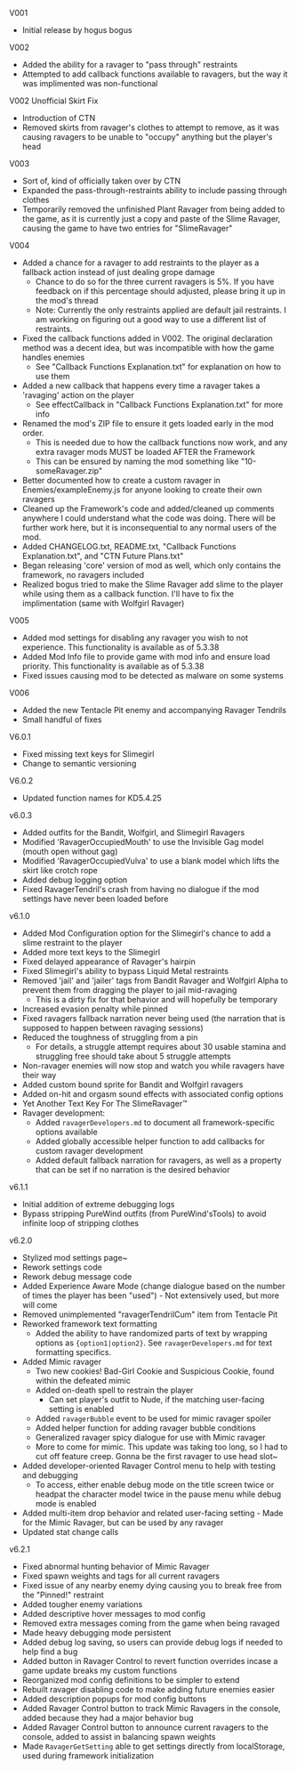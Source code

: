 V001
- Initial release by hogus bogus

V002
- Added the ability for a ravager to "pass through" restraints
- Attempted to add callback functions available to ravagers, but the way it was implimented was non-functional

V002 Unofficial Skirt Fix
- Introduction of CTN
- Removed skirts from ravager's clothes to attempt to remove, as it was causing ravagers to be unable to "occupy" anything but the player's head

V003
- Sort of, kind of officially taken over by CTN
- Expanded the pass-through-restraints ability to include passing through clothes
- Temporarily removed the unfinished Plant Ravager from being added to the game, as it is currently just a copy and paste of the Slime Ravager, causing the game to have two entries for "SlimeRavager"

V004
- Added a chance for a ravager to add restraints to the player as a fallback action instead of just dealing grope damage
	- Chance to do so for the three current ravagers is 5%. If you have feedback on if this percentage should adjusted, please bring it up in the mod's thread
	- Note: Currently the only restraints applied are default jail restraints. I am working on figuring out a good way to use a different list of restraints.
- Fixed the callback functions added in V002. The original declaration method was a decent idea, but was incompatible with how the game handles enemies
	- See "Callback Functions Explanation.txt" for explanation on how to use them
- Added a new callback that happens every time a ravager takes a 'ravaging' action on the player
	- See effectCallback in "Callback Functions Explanation.txt" for more info
- Renamed the mod's ZIP file to ensure it gets loaded early in the mod order.
	- This is needed due to how the callback functions now work, and any extra ravager mods MUST be loaded AFTER the Framework
	- This can be ensured by naming the mod something like "10-someRavager.zip"
- Better documented how to create a custom ravager in Enemies/exampleEnemy.js for anyone looking to create their own ravagers
- Cleaned up the Framework's code and added/cleaned up comments anywhere I could understand what the code was doing. There will be further work here, but it is inconsequential to any normal users of the mod.
- Added CHANGELOG.txt, README.txt, "Callback Functions Explanation.txt", and "CTN Future Plans.txt"
- Began releasing 'core' version of mod as well, which only contains the framework, no ravagers included
- Realized bogus tried to make the Slime Ravager add slime to the player while using them as a callback function. I'll have to fix the implimentation (same with Wolfgirl Ravager)

V005
- Added mod settings for disabling any ravager you wish to not experience. This functionality is available as of 5.3.38
- Added Mod Info file to provide game with mod info and ensure load priority. This functionality is available as of 5.3.38
- Fixed issues causing mod to be detected as malware on some systems

V006
- Added the new Tentacle Pit enemy and accompanying Ravager Tendrils
- Small handful of fixes

V6.0.1
- Fixed missing text keys for Slimegirl
- Change to semantic versioning

V6.0.2
- Updated function names for KD5.4.25

v6.0.3
- Added outfits for the Bandit, Wolfgirl, and Slimegirl Ravagers
- Modified 'RavagerOccupiedMouth' to use the Invisible Gag model (mouth open without gag)
- Modified 'RavagerOccupiedVulva' to use a blank model which lifts the skirt like crotch rope
- Added debug logging option
- Fixed RavagerTendril's crash from having no dialogue if the mod settings have never been loaded before

v6.1.0
- Added Mod Configuration option for the Slimegirl's chance to add a slime restraint to the player
- Added more text keys to the Slimegirl
- Fixed delayed appearance of Ravager's hairpin
- Fixed Slimegirl's ability to bypass Liquid Metal restraints
- Removed 'jail' and 'jailer' tags from Bandit Ravager and Wolfgirl Alpha to prevent them from dragging the player to jail mid-ravaging
	+ This is a dirty fix for that behavior and will hopefully be temporary
- Increased evasion penalty while pinned
- Fixed ravagers fallback narration never being used (the narration that is supposed to happen between ravaging sessions)
- Reduced the toughness of struggling from a pin
	+ For details, a struggle attempt requires about 30 usable stamina and struggling free should take about 5 struggle attempts
- Non-ravager enemies will now stop and watch you while ravagers have their way
- Added custom bound sprite for Bandit and Wolfgirl ravagers
- Added on-hit and orgasm sound effects with associated config options
- Yet Another Text Key For The SlimeRavager™
- Ravager development:
	+ Added `ravagerDevelopers.md` to document all framework-specific options available
	+ Added globally accessible helper function to add callbacks for custom ravager development
	+ Added default fallback narration for ravagers, as well as a property that can be set if no narration is the desired behavior

v6.1.1
- Initial addition of extreme debugging logs
- Bypass stripping PureWind outfits (from PureWind'sTools) to avoid infinite loop of stripping clothes

v6.2.0
- Stylized mod settings page~
- Rework settings code
- Rework debug message code
- Added Experience Aware Mode (change dialogue based on the number of times the player has been "used") - Not extensively used, but more will come
- Removed unimplemented "ravagerTendrilCum" item from Tentacle Pit
- Reworked framework text formatting
	+ Added the ability to have randomized parts of text by wrapping options as `{option1|option2}`. See `ravagerDevelopers.md` for text formatting specifics.
- Added Mimic ravager
	+ Two new cookies! Bad-Girl Cookie and Suspicious Cookie, found within the defeated mimic
	+ Added on-death spell to restrain the player
		- Can set player's outfit to Nude, if the matching user-facing setting is enabled
	+ Added `ravagerBubble` event to be used for mimic ravager spoiler
	+ Added helper function for adding ravager bubble conditions
	+ Generalized ravager spicy dialogue for use with Mimic ravager
	+ More to come for mimic. This update was taking too long, so I had to cut off feature creep. Gonna be the first ravager to use head slot~
- Added developer-oriented Ravager Control menu to help with testing and debugging
	+ To access, either enable debug mode on the title screen twice or headpat the character model twice in the pause menu while debug mode is enabled
- Added multi-item drop behavior and related user-facing setting - Made for the Mimic Ravager, but can be used by any ravager
- Updated stat change calls

v6.2.1
- Fixed abnormal hunting behavior of Mimic Ravager
- Fixed spawn weights and tags for all current ravagers
- Fixed issue of any nearby enemy dying causing you to break free from the "Pinned!" restraint
- Added tougher enemy variations
- Added descriptive hover messages to mod config
- Removed extra messages coming from the game when being ravaged
- Made heavy debugging mode persistent
- Added debug log saving, so users can provide debug logs if needed to help find a bug
- Added button in Ravager Control to revert function overrides incase a game update breaks my custom functions
- Reorganized mod config definitions to be simpler to extend
- Rebuilt ravager disabling code to make adding future enemies easier
- Added description popups for mod config buttons
- Added Ravager Control button to track Mimic Ravagers in the console, added because they had a major behavior bug
- Added Ravager Control button to announce current ravagers to the console, added to assist in balancing spawn weights
- Made `RavagerGetSetting` able to get settings directly from localStorage, used during framework initialization
